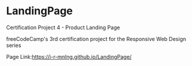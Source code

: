 # LandingPage
Certification Project 4 - Product Landing Page

freeCodeCamp's 3rd certification project for the Responsive Web Design series

Page Link:https://i-r-mnlng.github.io/LandingPage/
